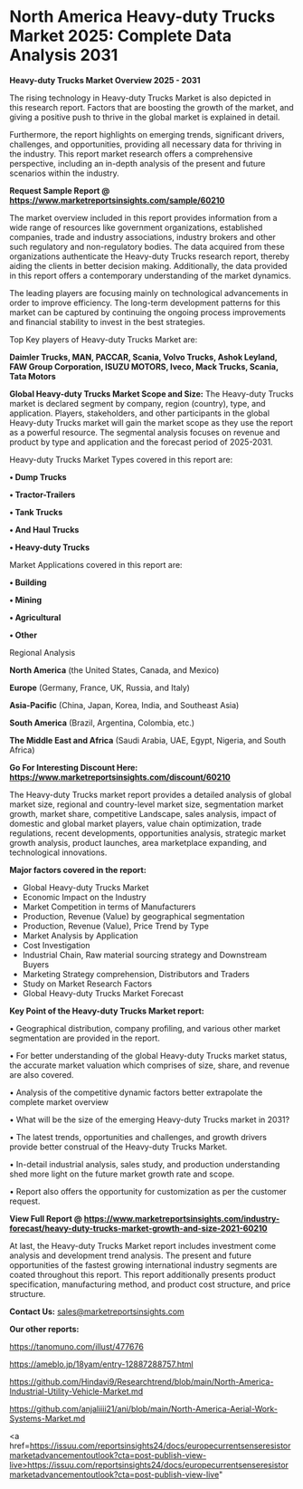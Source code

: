 # North America Heavy-duty Trucks Market 2025: Complete Data Analysis 2031

<Strong> Heavy-duty Trucks Market Overview 2025 - 2031</strong>

The rising technology in Heavy-duty Trucks Market is also depicted in this research report. Factors that are boosting the growth of the market, and giving a positive push to thrive in the global market is explained in detail.

Furthermore, the report highlights on emerging trends, significant drivers, challenges, and opportunities, providing all necessary data for thriving in the industry. This report market research offers a comprehensive perspective, including an in-depth analysis of the present and future scenarios within the industry.

<strong>Request Sample Report @ <a href=https://www.marketreportsinsights.com/sample/60210>https://www.marketreportsinsights.com/sample/60210</a></strong>

The market overview included in this report provides information from a wide range of resources like government organizations, established companies, trade and industry associations, industry brokers and other such regulatory and non-regulatory bodies. The data acquired from these organizations authenticate the Heavy-duty Trucks research report, thereby aiding the clients in better decision making. Additionally, the data provided in this report offers a contemporary understanding of the market dynamics.

The leading players are focusing mainly on technological advancements in order to improve efficiency. The long-term development patterns for this market can be captured by continuing the ongoing process improvements and financial stability to invest in the best strategies.

Top Key players of Heavy-duty Trucks Market are:

<strong>Daimler Trucks, MAN, PACCAR, Scania, Volvo Trucks, Ashok Leyland, FAW Group Corporation, ISUZU MOTORS, Iveco, Mack Trucks, Scania, Tata Motors</strong>

<strong><b>Global Heavy-duty Trucks Market Scope and Size:</b></strong>
The Heavy-duty Trucks market is declared segment by company, region (country), type, and application. Players, stakeholders, and other participants in the global Heavy-duty Trucks market will gain the market scope as they use the report as a powerful resource. The segmental analysis focuses on revenue and product by type and application and the forecast period of 2025-2031.

Heavy-duty Trucks Market Types covered in this report are:

<strong>• Dump Trucks

• Tractor-Trailers

• Tank Trucks

• And Haul Trucks

• Heavy-duty Trucks</strong>

Market Applications covered in this report are:

<strong>• Building

• Mining

• Agricultural

• Other</strong> 

Regional Analysis

<strong>North America</strong> (the United States, Canada, and Mexico)

<strong>Europe</strong> (Germany, France, UK, Russia, and Italy)

<strong>Asia-Pacific</strong> (China, Japan, Korea, India, and Southeast Asia)

<strong>South America</strong> (Brazil, Argentina, Colombia, etc.)

<strong>The Middle East and Africa</strong> (Saudi Arabia, UAE, Egypt, Nigeria, and South Africa)

<strong>Go For Interesting Discount Here: <a href=https://www.marketreportsinsights.com/discount/60210>https://www.marketreportsinsights.com/discount/60210</a></strong>

The Heavy-duty Trucks market report provides a detailed analysis of global market size, regional and country-level market size, segmentation market growth, market share, competitive Landscape, sales analysis, impact of domestic and global market players, value chain optimization, trade regulations, recent developments, opportunities analysis, strategic market growth analysis, product launches, area marketplace expanding, and technological innovations.

<strong><b>Major factors covered in the report:</b></strong>
<ul>
  <li>Global Heavy-duty Trucks Market </li>
  <li>Economic Impact on the Industry</li>
  <li>Market Competition in terms of Manufacturers</li>
  <li>Production, Revenue (Value) by geographical segmentation</li>
  <li>Production, Revenue (Value), Price Trend by Type</li>
  <li>Market Analysis by Application</li>
  <li>Cost Investigation</li>
  <li>Industrial Chain, Raw material sourcing strategy and Downstream Buyers</li>
  <li>Marketing Strategy comprehension, Distributors and Traders</li>
  <li>Study on Market Research Factors</li>
  <li>Global Heavy-duty Trucks Market Forecast</li>
</ul>

<strong><b>Key Point of the Heavy-duty Trucks Market report:</b></strong>

• Geographical distribution, company profiling, and various other market segmentation are provided in the report.

• For better understanding of the global Heavy-duty Trucks market status, the accurate market valuation which comprises of size, share, and revenue are also covered.

• Analysis of the competitive dynamic factors better extrapolate the complete market overview

• What will be the size of the emerging Heavy-duty Trucks market in 2031?

• The latest trends, opportunities and challenges, and growth drivers provide better construal of the Heavy-duty Trucks Market.

• In-detail industrial analysis, sales study, and production understanding shed more light on the future market growth rate and scope.

• Report also offers the opportunity for customization as per the customer request.

<strong><b>View Full Report @ <a href=https://www.marketreportsinsights.com/industry-forecast/heavy-duty-trucks-market-growth-and-size-2021-60210>https://www.marketreportsinsights.com/industry-forecast/heavy-duty-trucks-market-growth-and-size-2021-60210</a></b></strong>


At last, the Heavy-duty Trucks Market report includes investment come analysis and development trend analysis. The present and future opportunities of the fastest growing international industry segments are coated throughout this report. This report additionally presents product specification, manufacturing method, and product cost structure, and price structure.

<strong>Contact Us:</strong>
sales@marketreportsinsights.com

<strong>Our other reports:</strong>

<a href=https://tanomuno.com/illust/477676>https://tanomuno.com/illust/477676</a>

<a href=https://ameblo.jp/18yam/entry-12887288757.html>https://ameblo.jp/18yam/entry-12887288757.html</a>

<a href=https://github.com/Hindavi9/Researchtrend/blob/main/North-America-Industrial-Utility-Vehicle-Market.md>https://github.com/Hindavi9/Researchtrend/blob/main/North-America-Industrial-Utility-Vehicle-Market.md</a>

<a href=https://github.com/anjaliiii21/ani/blob/main/North-America-Aerial-Work-Systems-Market.md>https://github.com/anjaliiii21/ani/blob/main/North-America-Aerial-Work-Systems-Market.md</a>

<a href=https://issuu.com/reportsinsights24/docs/europecurrentsenseresistormarketadvancementoutlook?cta=post-publish-view-live>https://issuu.com/reportsinsights24/docs/europecurrentsenseresistormarketadvancementoutlook?cta=post-publish-view-live</a>"
